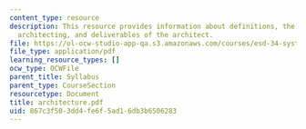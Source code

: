 ```yaml
---
content_type: resource
description: This resource provides information about definitions, the architect and
  architecting, and deliverables of the architect.
file: https://ol-ocw-studio-app-qa.s3.amazonaws.com/courses/esd-34-system-architecture-january-iap-2007/867c3f503dd4fe6f5ad16db3b6506283_architecture.pdf
file_type: application/pdf
learning_resource_types: []
ocw_type: OCWFile
parent_title: Syllabus
parent_type: CourseSection
resourcetype: Document
title: architecture.pdf
uid: 867c3f50-3dd4-fe6f-5ad1-6db3b6506283
---
```

